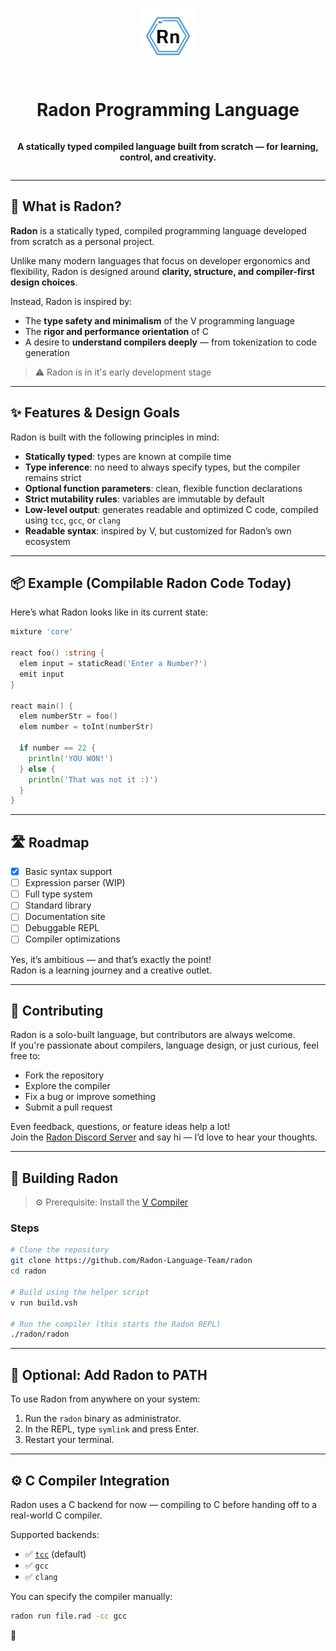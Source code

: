 <div align="center" style="display:grid;place-items:center;">

<p>
  <a href="https://github.com/Radon-Language-Team" target="_blank">
    <img width="90" src="./assets/Radon_1.jpg" alt="Radon Logo">
  </a>
</p>

<h1>Radon Programming Language</h1>

<p><strong>A statically typed compiled language built from scratch — for learning, control, and creativity.</strong></p>

</div>

---

## 🧬 What is Radon?

**Radon** is a statically typed, compiled programming language developed from scratch as a personal project.

Unlike many modern languages that focus on developer ergonomics and flexibility, Radon is designed around **clarity, structure, and compiler-first design choices**.

Instead, Radon is inspired by:
- The **type safety and minimalism** of the V programming language
- The **rigor and performance orientation** of C
- A desire to **understand compilers deeply** — from tokenization to code generation

> ⚠️ Radon is in it's early development stage

---

## ✨ Features & Design Goals

Radon is built with the following principles in mind:

- **Statically typed**: types are known at compile time
- **Type inference**: no need to always specify types, but the compiler remains strict
- **Optional function parameters**: clean, flexible function declarations
- **Strict mutability rules**: variables are immutable by default
- **Low-level output**: generates readable and optimized C code, compiled using `tcc`, `gcc`, or `clang`
- **Readable syntax**: inspired by V, but customized for Radon’s own ecosystem

---

## 📦 Example (Compilable Radon Code Today)

Here’s what Radon looks like in its current state:

```go
mixture 'core'

react foo() :string {
  elem input = staticRead('Enter a Number?')
  emit input
}

react main() {
  elem numberStr = foo()
  elem number = toInt(numberStr)

  if number == 22 {
    println('YOU WON!')
  } else {
    println('That was not it :)')
  }
}
```
---

## 🛣 Roadmap

- [x] Basic syntax support
- [ ] Expression parser (WIP)
- [ ] Full type system
- [ ] Standard library
- [ ] Documentation site
- [ ] Debuggable REPL
- [ ] Compiler optimizations

Yes, it’s ambitious — and that’s exactly the point!  
Radon is a learning journey and a creative outlet.

---

## 🤝 Contributing

Radon is a solo-built language, but contributors are always welcome.  
If you're passionate about compilers, language design, or just curious, feel free to:

- Fork the repository
- Explore the compiler
- Fix a bug or improve something
- Submit a pull request

Even feedback, questions, or feature ideas help a lot!  
Join the [Radon Discord Server](https://discord.gg/UwKeDFssNH) and say hi — I’d love to hear your thoughts.

---

## 🧰 Building Radon

> ⚙️ Prerequisite: Install the [V Compiler](https://vlang.io)

### Steps

```bash
# Clone the repository
git clone https://github.com/Radon-Language-Team/radon
cd radon

# Build using the helper script
v run build.vsh

# Run the compiler (this starts the Radon REPL)
./radon/radon
```

---

## 🔗 Optional: Add Radon to PATH

To use Radon from anywhere on your system:

1. Run the `radon` binary as administrator.
2. In the REPL, type `symlink` and press Enter.
3. Restart your terminal.

---

## ⚙️ C Compiler Integration

Radon uses a C backend for now — compiling to C before handing off to a real-world C compiler.

Supported backends:
- ✅ [`tcc`](https://bellard.org/tcc/) (default)
- ✅ `gcc`
- ✅ `clang`

You can specify the compiler manually:

```bash
radon run file.rad -cc gcc
```

💙